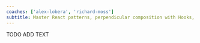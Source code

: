 ```yaml
---
coaches: ['alex-lobera', 'richard-moss']
subtitle: Master React patterns, perpendicular composition with Hooks, HOC, and Render Props this workshop in London
---
```


TODO ADD TEXT

